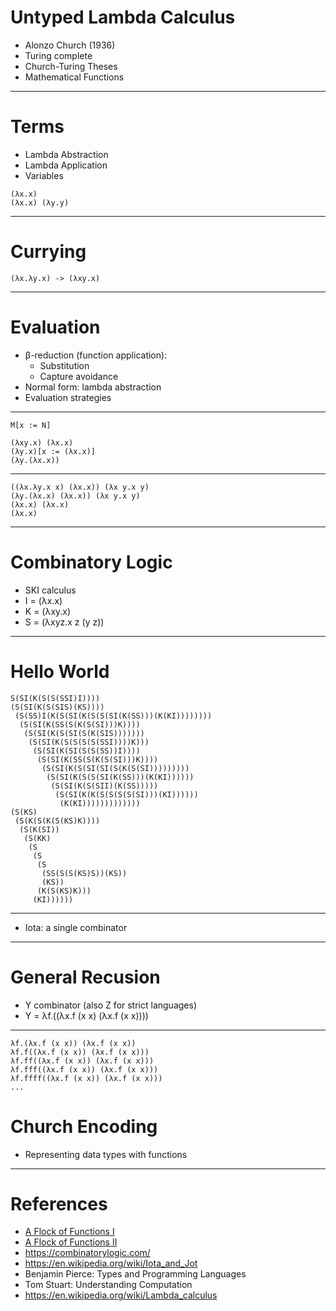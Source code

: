 # Untyped Lambda Calculus

- Alonzo Church (1936)
- Turing complete
- Church-Turing Theses
- Mathematical Functions

---

# Terms

- Lambda Abstraction
- Lambda Application
- Variables

```
(λx.x)
(λx.x) (λy.y)
```
---

# Currying

```
(λx.λy.x) -> (λxy.x)
```

---

# Evaluation

- β-reduction (function application):
    - Substitution
    - Capture avoidance
- Normal form: lambda abstraction
- Evaluation strategies

---

```
M[x := N]

(λxy.x) (λx.x)
(λy.x)[x := (λx.x)]
(λy.(λx.x))
```

---

```
((λx.λy.x x) (λx.x)) (λx y.x y)
(λy.(λx.x) (λx.x)) (λx y.x y)
(λx.x) (λx.x)
(λx.x)
```

---

# Combinatory Logic

- SKI calculus
- I = (λx.x)
- K = (λxy.x)
- S = (λxyz.x z (y z))

---

# Hello World

```
S(SI(K(S(S(SSI)I))))
(S(SI(K(S(SIS)(KS))))
 (S(SS)I(K(S(SI(K(S(S(SI(K(SS)))(K(KI))))))))
  (S(SI(K(SS(S(K(S(SI)))K))))
   (S(SI(K(S(SI(S(K(SIS)))))))
    (S(SI(K(S(S(S(S(SSI))))K)))
     (S(SI(K(SI(S(S(SS))I))))
      (S(SI(K(SS(S(K(S(SI)))K))))
       (S(SI(K(S(SI(SI(S(K(S(SI)))))))))
        (S(SI(K(S(S(SI(K(SS)))(K(KI))))))
         (S(SI(K(S(SII)(K(SS)))))
          (S(SI(K(K(S(S(S(S(SI)))(KI))))))
           (K(KI)))))))))))))
(S(KS)
 (S(K(S(K(S(KS)K))))
  (S(K(SI))
   (S(KK)
    (S
     (S
      (S
       (SS(S(S(KS)S))(KS))
       (KS))
      (K(S(KS)K)))
     (KI))))))
```

---

- Iota: a single combinator

---

# General Recusion

- Y combinator (also Z for strict languages)
- Y = λf.((λx.f (x x) (λx.f (x x))))

---

```
λf.(λx.f (x x)) (λx.f (x x))
λf.f((λx.f (x x)) (λx.f (x x)))
λf.ff((λx.f (x x)) (λx.f (x x)))
λf.fff((λx.f (x x)) (λx.f (x x)))
λf.ffff((λx.f (x x)) (λx.f (x x)))
...
```



# Church Encoding

- Representing data types with functions

---

# References

- [A Flock of Functions I](https://youtu.be/6BnVo7EHO_8?si=wmogqZIP5j0dw_tp)
- [A Flock of Functions II](https://youtu.be/pAnLQ9jwN-E?si=CohrrQG5PIAPTi1g)
- https://combinatorylogic.com/
- https://en.wikipedia.org/wiki/Iota_and_Jot
- Benjamin Pierce: Types and Programming Languages
- Tom Stuart: Understanding Computation
- https://en.wikipedia.org/wiki/Lambda_calculus
